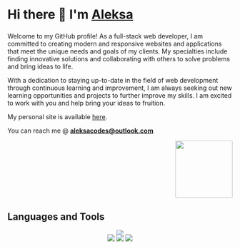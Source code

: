 # Hi there 👋 I'm [Aleksa](https://aleksa.codes)

###
Welcome to my GitHub profile! As a full-stack web developer, I am committed to creating modern and responsive websites and applications that meet the unique needs and goals of my clients. My specialties include finding innovative solutions and collaborating with others to solve problems and bring ideas to life.

With a dedication to staying up-to-date in the field of web development through continuous learning and improvement, I am always seeking out new learning opportunities and projects to further improve my skills. I am excited to work with you and help bring your ideas to fruition.

My personal site is available [here](https://aleksa.codes). 

You can reach me @ **aleksacodes@outlook.com**
<div align="right">
  <img src="https://vignette.wikia.nocookie.net/world-fighters/images/4/46/Bmo-0.png" width="128" height="128" />
</div>

## Languages and Tools  
<p align="center" style="margin-bottom: -20px;">
  <a href="https://skillicons.dev" target="_blank">
    <img src="https://skillicons.dev/icons?i=html,css,tailwind,javascript,react,typescript,next,astro,linux,git,vscode,nodejs,mongo&theme=light" />
  </a>
</p>
<p align="center">
<img src="https://komarev.com/ghpvc/?username=aleksa-codes&style=flat-square&color=blue" />
  <a href="https://aleksa.codes" style="display: inline-block;" target="_blank">
    <img src="https://img.shields.io/badge/My-Portfolio-9cf?style=flat-square&logo=firefoxbrowser&color=blue"/>
  </a>
  <a href="https://www.buymeacoffee.com/aleksa" style="display: inline-block;" target="_blank">
    <img src="https://img.shields.io/badge/Coffee-Time-9cf?style=flat-square&logo=coffeescript&color=blue" />
  </a>
</p>
